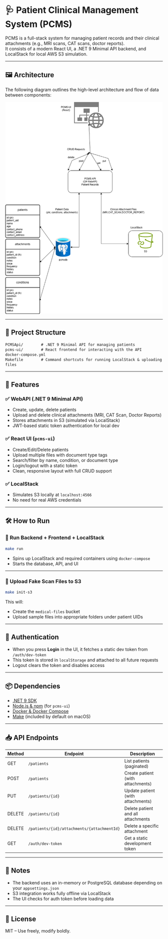 # 🩺 Patient Clinical Management System (PCMS)

PCMS is a full-stack system for managing patient records and their clinical attachments (e.g., MRI scans, CAT scans, doctor reports).  
It consists of a modern React UI, a .NET 9 Minimal API backend, and LocalStack for local AWS S3 simulation.

---

## 🖼️ Architecture

The following diagram outlines the high-level architecture and flow of data between components:

![Design Diagram](pcms.drawio.png)

---

## 📁 Project Structure

```
PCMSApi/        # .NET 9 Minimal API for managing patients
pcms-ui/        # React frontend for interacting with the API
docker-compose.yml
Makefile        # Command shortcuts for running LocalStack & uploading files
```

---

## 🧪 Features

### ✅ WebAPI (.NET 9 Minimal API)
- Create, update, delete patients
- Upload and delete clinical attachments (MRI, CAT Scan, Doctor Reports)
- Stores attachments in S3 (simulated via LocalStack)
- JWT-based static token authentication for local dev

### ✅ React UI (`pcms-ui`)
- Create/Edit/Delete patients
- Upload multiple files with document type tags
- Search/filter by name, condition, or document type
- Login/logout with a static token
- Clean, responsive layout with full CRUD support

### ✅ LocalStack
- Simulates S3 locally at `localhost:4566`
- No need for real AWS credentials

---

## 🛠️ How to Run

### 🔄 Run Backend + Frontend + LocalStack

```bash
make run
```

- Spins up LocalStack and required containers using `docker-compose`
- Starts the database, API, and UI

---

### 📂 Upload Fake Scan Files to S3

```bash
make init-s3
```

This will:
- Create the `medical-files` bucket
- Upload sample files into appropriate folders under patient UIDs

---

## 🔐 Authentication

- When you press **Login** in the UI, it fetches a static dev token from `/auth/dev-token`
- This token is stored in `localStorage` and attached to all future requests
- Logout clears the token and disables access

---

## 📦 Dependencies

- [.NET 9 SDK](https://dotnet.microsoft.com/en-us/download)
- [Node.js & npm](https://nodejs.org/) (for `pcms-ui`)
- [Docker & Docker Compose](https://www.docker.com/)
- [Make](https://formulae.brew.sh/formula/make) (included by default on macOS)

---

## 📥 API Endpoints

| Method | Endpoint                                 | Description                                  |
|--------|------------------------------------------|----------------------------------------------|
| GET    | `/patients`                              | List patients (paginated)                    |
| POST   | `/patients`                              | Create patient (with attachments)            |
| PUT    | `/patients/{id}`                         | Update patient (with attachments)            |
| DELETE | `/patients/{id}`                         | Delete patient and all attachments           |
| DELETE | `/patients/{id}/attachments/{attachmentId}` | Delete a specific attachment              |
| GET    | `/auth/dev-token`                        | Get a static development token               |

---

## 🧠 Notes

- The backend uses an in-memory or PostgreSQL database depending on your `appsettings.json`
- S3 integration works fully offline via LocalStack
- The UI checks for auth token before loading data

---

## 🤝 License

MIT – Use freely, modify boldly.

